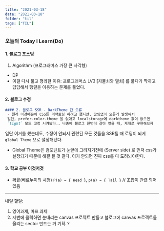 ```yaml
---
title: "2021-03-18"
date: "2021-03-18"
folder: "til"
tags: ["TIL"]
---
```


### 오늘의 Today I Learn(Do)

#### 1. 블로그 포스팅
 1. Algorithm (프로그래머스 가장 큰 사각형)
   - DP
   - 이걸 다시 풀고 정리한 이유: 프로그래머스 LV3 [자물쇠와 열쇠] 를 풀다가 막히고 답답해서 행렬을 이용하는 문제를 풀었다.
 
#### 2. 블로그 수정

```md
#### 2. 블로그 SSR - DarkTheme 간 오류
 - 원래 이것때문에 CSS를 리팩토링 하려고 했지만, 끊임없이 오류가 발생해서
 일단, prefer-color-theme 을 없애고 localstorage에 darktheme 값이 없으면 
 `light` 모드 고정 시켜놨다.. 나중에 블로그 한번더 갈아 엎을 때, 제대로 구현해보자
```

일단 이거를 했는데도, 수정이 안되서 관련된 모든 것들을 SSR될 때 로딩이 되게 `global Theme` 으로 설정해놨다.

- Global Theme은 컴포넌트가 눈앞에 그려지기전에 (Server side) 로 먼저 css가 설정되기 때문에 해결 될 것 같다. 이거 안되면 진짜 css를 다 도려놔야한다.


#### 3. 학교 공부 이것저것
 - 확률(베르누이의 시행) `P(a) = { Head }`, `p(a) = { Tail }`  // 조합이 관련 되어있음

-------
내일 할일:
 1. 영어과제, 마프 과제
 2. 저번에 클릭하면 눈내리는 canvas 프로젝트 만들고 블로그에 canvas 프로젝트들 올리는 sector 만드는 거 기획..?
 
